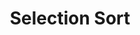 ---
title: 'Selection Sort'
weight: 2
type: docs
toc: true
sidebar:
  open: true
prev: bubble-sort
next: insertion-sort
params:
  editURL:
---